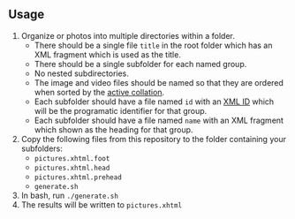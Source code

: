 ## Usage

1. Organize or photos into multiple directories within a folder.
   * There should be a single file `title` in the root folder which has an XML fragment which is used as the title.
   * There should be a single subfolder for each named group.
   * No nested subdirectories.
   * The image and video files should be named so that they are ordered when sorted by the [active collation](https://pubs.opengroup.org/onlinepubs/9699919799/utilities/V3_chap02.html#tag_18_13_03).
   * Each subfolder should have a file named `id` with an [XML ID](https://www.w3.org/TR/REC-xml/#id) which will be the programatic identifier for that group.
   * Each subfolder should have a file named `name` with an XML fragment which shown as the heading for that group.
2. Copy the following files from this repository to the folder containing your subfolders:
   * `pictures.xhtml.foot`
   * `pictures.xhtml.head`
   * `pictures.xhtml.prehead`
   * `generate.sh`
3. In bash, run `./generate.sh`
4. The results will be written to `pictures.xhtml`
